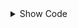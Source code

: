 <details>
<summary>Show Code</summary>


# **Soil Spectroscopy**

**Author:** Sadia Mitu       
**Email:** smitu2@huskers.unl.edu  
**Published:** October 16, 2025

---

## **1  Introduction**

This hands-on guide demonstrates how to preprocess, explore, and model Mid-Infrared (MIR) soil spectra using Python. Our goal is to predict three fundamental soil properties: pH, organic carbon (%), and clay (%) from MIR spectral data.

The workflow is built on a subset of the [USDA KSSL MIR Soil Spectral Library](https://ncsslabdatamart.sc.egov.usda.gov/), one of the world’s largest collections of high-quality soil spectra paired with laboratory analyses. Here, we use over 500 representative samples drawn from the KSSL archive to illustrate best practices in MIR spectral preprocessing, visualization, and predictive modeling.

The tutorial follows a structured, stepwise approach:

*   **Spectral preprocessing:** minimizing scattering and baseline effects using Standard Normal Variate (SNV) and Savitzky–Golay smoothing.

*   **Dimensionality reduction:** revealing spectral structure and identifying outliers through Principal Component Analysis (PCA).

*   **Chemometric modeling:** capturing linear spectral–property relationships with Partial Least Squares Regression (PLSR).

*   **Deep learning regression:** modeling nonlinear dependencies using a Multilayer Perceptron (MLP) network.

### **1.2 Importance of Data Quality and Preprocessing**

Soil spectra often include unwanted effects like scattering, baseline shifts, and instrument noise. Preprocessing helps remove these distortions, making the chemical absorption features clearer. Consistent, high-quality preprocessing is essential for building accurate and reliable soil models.

### **1.3 Principles of Robust Model Development**

Developing reliable soil spectral models requires a disciplined, transparent workflow. To ensure reproducibility and interpretability:

*   Always visualize raw spectra before transformation to detect irregularities.
*   Apply consistent preprocessing across all samples.
*   Use reproducible random splits for training and testing.
*   Report performance metrics: R², RMSE, and Bias for a comprehensive evaluation

---

## **2  Processing**

### **2.1 Tabular operation**
**Importing Data**

You can set an external folder as your working directory.
First, make sure both your notebook and the dataset file MIR_spectra.csv are saved in the same working directory (folder).
Then, run the following code to import and inspect the dataset. This code loads the MIR spectral dataset into a pandas DataFrame and displays the first few records to confirm that the data has been imported correctly.


```python
import pandas as pd

# Load dataset
df = pd.read_csv("MIR_spectra.csv")

# Display dataset structure
df.head()

```





  <div id="df-7d68b473-038a-4283-9169-3811e215e868" class="colab-df-container">
    <div>
<style scoped>
    .dataframe tbody tr th:only-of-type {
        vertical-align: middle;
    }

    .dataframe tbody tr th {
        vertical-align: top;
    }

    .dataframe thead th {
        text-align: right;
    }
</style>
<table border="1" class="dataframe">
  <thead>
    <tr style="text-align: right;">
      <th></th>
      <th>smp_id</th>
      <th>ph_h2o</th>
      <th>eoc_tot_c</th>
      <th>clay_tot_psa</th>
      <th>599.766</th>
      <th>601.695</th>
      <th>603.623</th>
      <th>605.552</th>
      <th>607.48</th>
      <th>609.409</th>
      <th>...</th>
      <th>3936.069</th>
      <th>3937.998</th>
      <th>3939.926</th>
      <th>3941.855</th>
      <th>3943.783</th>
      <th>3945.712</th>
      <th>3947.64</th>
      <th>3949.569</th>
      <th>3951.497</th>
      <th>3953.426</th>
    </tr>
  </thead>
  <tbody>
    <tr>
      <th>0</th>
      <td>124566</td>
      <td>5.90</td>
      <td>1.4</td>
      <td>34.1</td>
      <td>1.76600</td>
      <td>1.77350</td>
      <td>1.77950</td>
      <td>1.78525</td>
      <td>1.79150</td>
      <td>1.7985</td>
      <td>...</td>
      <td>0.418650</td>
      <td>0.418500</td>
      <td>0.416825</td>
      <td>0.414450</td>
      <td>0.413375</td>
      <td>0.413300</td>
      <td>0.412550</td>
      <td>0.412025</td>
      <td>0.412600</td>
      <td>0.413150</td>
    </tr>
    <tr>
      <th>1</th>
      <td>124573</td>
      <td>4.80</td>
      <td>2.0</td>
      <td>19.1</td>
      <td>1.62925</td>
      <td>1.63725</td>
      <td>1.64725</td>
      <td>1.65800</td>
      <td>1.67025</td>
      <td>1.6845</td>
      <td>...</td>
      <td>0.383575</td>
      <td>0.383775</td>
      <td>0.382475</td>
      <td>0.380525</td>
      <td>0.379825</td>
      <td>0.380025</td>
      <td>0.379425</td>
      <td>0.379100</td>
      <td>0.379800</td>
      <td>0.380550</td>
    </tr>
    <tr>
      <th>2</th>
      <td>124574</td>
      <td>4.94</td>
      <td>1.0</td>
      <td>34.9</td>
      <td>1.76025</td>
      <td>1.76925</td>
      <td>1.77700</td>
      <td>1.78550</td>
      <td>1.79575</td>
      <td>1.8080</td>
      <td>...</td>
      <td>0.411900</td>
      <td>0.411700</td>
      <td>0.410025</td>
      <td>0.407750</td>
      <td>0.406800</td>
      <td>0.406700</td>
      <td>0.405875</td>
      <td>0.405350</td>
      <td>0.405900</td>
      <td>0.406475</td>
    </tr>
    <tr>
      <th>3</th>
      <td>124584</td>
      <td>5.77</td>
      <td>3.4</td>
      <td>31.8</td>
      <td>1.75225</td>
      <td>1.75700</td>
      <td>1.76025</td>
      <td>1.76275</td>
      <td>1.76625</td>
      <td>1.7705</td>
      <td>...</td>
      <td>0.425150</td>
      <td>0.425350</td>
      <td>0.424050</td>
      <td>0.422150</td>
      <td>0.421475</td>
      <td>0.421650</td>
      <td>0.421050</td>
      <td>0.420625</td>
      <td>0.421325</td>
      <td>0.422025</td>
    </tr>
    <tr>
      <th>4</th>
      <td>124585</td>
      <td>5.65</td>
      <td>1.1</td>
      <td>44.4</td>
      <td>1.80775</td>
      <td>1.81500</td>
      <td>1.82275</td>
      <td>1.83150</td>
      <td>1.84050</td>
      <td>1.8495</td>
      <td>...</td>
      <td>0.454700</td>
      <td>0.454600</td>
      <td>0.453000</td>
      <td>0.450750</td>
      <td>0.449675</td>
      <td>0.449550</td>
      <td>0.448675</td>
      <td>0.448125</td>
      <td>0.448625</td>
      <td>0.449150</td>
    </tr>
  </tbody>
</table>
<p>5 rows × 1744 columns</p>
</div>
    <div class="colab-df-buttons">

  <div class="colab-df-container">
    <button class="colab-df-convert" onclick="convertToInteractive('df-7d68b473-038a-4283-9169-3811e215e868')"
            title="Convert this dataframe to an interactive table."
            style="display:none;">

  <svg xmlns="http://www.w3.org/2000/svg" height="24px" viewBox="0 -960 960 960">
    <path d="M120-120v-720h720v720H120Zm60-500h600v-160H180v160Zm220 220h160v-160H400v160Zm0 220h160v-160H400v160ZM180-400h160v-160H180v160Zm440 0h160v-160H620v160ZM180-180h160v-160H180v160Zm440 0h160v-160H620v160Z"/>
  </svg>
    </button>

  <style>
    .colab-df-container {
      display:flex;
      gap: 12px;
    }

    .colab-df-convert {
      background-color: #E8F0FE;
      border: none;
      border-radius: 50%;
      cursor: pointer;
      display: none;
      fill: #1967D2;
      height: 32px;
      padding: 0 0 0 0;
      width: 32px;
    }

    .colab-df-convert:hover {
      background-color: #E2EBFA;
      box-shadow: 0px 1px 2px rgba(60, 64, 67, 0.3), 0px 1px 3px 1px rgba(60, 64, 67, 0.15);
      fill: #174EA6;
    }

    .colab-df-buttons div {
      margin-bottom: 4px;
    }

    [theme=dark] .colab-df-convert {
      background-color: #3B4455;
      fill: #D2E3FC;
    }

    [theme=dark] .colab-df-convert:hover {
      background-color: #434B5C;
      box-shadow: 0px 1px 3px 1px rgba(0, 0, 0, 0.15);
      filter: drop-shadow(0px 1px 2px rgba(0, 0, 0, 0.3));
      fill: #FFFFFF;
    }
  </style>

    <script>
      const buttonEl =
        document.querySelector('#df-7d68b473-038a-4283-9169-3811e215e868 button.colab-df-convert');
      buttonEl.style.display =
        google.colab.kernel.accessAllowed ? 'block' : 'none';

      async function convertToInteractive(key) {
        const element = document.querySelector('#df-7d68b473-038a-4283-9169-3811e215e868');
        const dataTable =
          await google.colab.kernel.invokeFunction('convertToInteractive',
                                                    [key], {});
        if (!dataTable) return;

        const docLinkHtml = 'Like what you see? Visit the ' +
          '<a target="_blank" href=https://colab.research.google.com/notebooks/data_table.ipynb>data table notebook</a>'
          + ' to learn more about interactive tables.';
        element.innerHTML = '';
        dataTable['output_type'] = 'display_data';
        await google.colab.output.renderOutput(dataTable, element);
        const docLink = document.createElement('div');
        docLink.innerHTML = docLinkHtml;
        element.appendChild(docLink);
      }
    </script>
  </div>


    <div id="df-26f05ec2-bbb6-4e71-b53b-1b8475cc588d">
      <button class="colab-df-quickchart" onclick="quickchart('df-26f05ec2-bbb6-4e71-b53b-1b8475cc588d')"
                title="Suggest charts"
                style="display:none;">

<svg xmlns="http://www.w3.org/2000/svg" height="24px"viewBox="0 0 24 24"
     width="24px">
    <g>
        <path d="M19 3H5c-1.1 0-2 .9-2 2v14c0 1.1.9 2 2 2h14c1.1 0 2-.9 2-2V5c0-1.1-.9-2-2-2zM9 17H7v-7h2v7zm4 0h-2V7h2v10zm4 0h-2v-4h2v4z"/>
    </g>
</svg>
      </button>

<style>
  .colab-df-quickchart {
      --bg-color: #E8F0FE;
      --fill-color: #1967D2;
      --hover-bg-color: #E2EBFA;
      --hover-fill-color: #174EA6;
      --disabled-fill-color: #AAA;
      --disabled-bg-color: #DDD;
  }

  [theme=dark] .colab-df-quickchart {
      --bg-color: #3B4455;
      --fill-color: #D2E3FC;
      --hover-bg-color: #434B5C;
      --hover-fill-color: #FFFFFF;
      --disabled-bg-color: #3B4455;
      --disabled-fill-color: #666;
  }

  .colab-df-quickchart {
    background-color: var(--bg-color);
    border: none;
    border-radius: 50%;
    cursor: pointer;
    display: none;
    fill: var(--fill-color);
    height: 32px;
    padding: 0;
    width: 32px;
  }

  .colab-df-quickchart:hover {
    background-color: var(--hover-bg-color);
    box-shadow: 0 1px 2px rgba(60, 64, 67, 0.3), 0 1px 3px 1px rgba(60, 64, 67, 0.15);
    fill: var(--button-hover-fill-color);
  }

  .colab-df-quickchart-complete:disabled,
  .colab-df-quickchart-complete:disabled:hover {
    background-color: var(--disabled-bg-color);
    fill: var(--disabled-fill-color);
    box-shadow: none;
  }

  .colab-df-spinner {
    border: 2px solid var(--fill-color);
    border-color: transparent;
    border-bottom-color: var(--fill-color);
    animation:
      spin 1s steps(1) infinite;
  }

  @keyframes spin {
    0% {
      border-color: transparent;
      border-bottom-color: var(--fill-color);
      border-left-color: var(--fill-color);
    }
    20% {
      border-color: transparent;
      border-left-color: var(--fill-color);
      border-top-color: var(--fill-color);
    }
    30% {
      border-color: transparent;
      border-left-color: var(--fill-color);
      border-top-color: var(--fill-color);
      border-right-color: var(--fill-color);
    }
    40% {
      border-color: transparent;
      border-right-color: var(--fill-color);
      border-top-color: var(--fill-color);
    }
    60% {
      border-color: transparent;
      border-right-color: var(--fill-color);
    }
    80% {
      border-color: transparent;
      border-right-color: var(--fill-color);
      border-bottom-color: var(--fill-color);
    }
    90% {
      border-color: transparent;
      border-bottom-color: var(--fill-color);
    }
  }
</style>

      <script>
        async function quickchart(key) {
          const quickchartButtonEl =
            document.querySelector('#' + key + ' button');
          quickchartButtonEl.disabled = true;  // To prevent multiple clicks.
          quickchartButtonEl.classList.add('colab-df-spinner');
          try {
            const charts = await google.colab.kernel.invokeFunction(
                'suggestCharts', [key], {});
          } catch (error) {
            console.error('Error during call to suggestCharts:', error);
          }
          quickchartButtonEl.classList.remove('colab-df-spinner');
          quickchartButtonEl.classList.add('colab-df-quickchart-complete');
        }
        (() => {
          let quickchartButtonEl =
            document.querySelector('#df-26f05ec2-bbb6-4e71-b53b-1b8475cc588d button');
          quickchartButtonEl.style.display =
            google.colab.kernel.accessAllowed ? 'block' : 'none';
        })();
      </script>
    </div>

    </div>
  </div>




**Importing spectra**


```python
# Identify spectral columns (wavelengths)
def is_wl(c):
    try:
        float(c)
        return True
    except:
        return False

wave_cols = [c for c in df.columns if is_wl(c)]

# Identify metadata and target columns
meta_cols = [c for c in df.columns if c not in wave_cols]
print("Metadata/Property Columns:", meta_cols)
print("Spectral Columns:", len(wave_cols))


```

    Metadata/Property Columns: ['smp_id', 'ph_h2o', 'eoc_tot_c', 'clay_tot_psa']
    Spectral Columns: 1740


### **2.2 Summary Statistics of Soil Properties**
Before modeling, we inspect basic statistics for the target variables: pH, organic carbon (%), and clay (%) to understand their spread and central tendency.


```python
# Select main target properties
targets = ["ph_h2o", "eoc_tot_c", "clay_tot_psa"]

# Summary statistics
summary_stats = df[targets].describe().T
summary_stats

```





  <div id="df-72eef855-fe25-4b46-bde2-1d1ae236e500" class="colab-df-container">
    <div>
<style scoped>
    .dataframe tbody tr th:only-of-type {
        vertical-align: middle;
    }

    .dataframe tbody tr th {
        vertical-align: top;
    }

    .dataframe thead th {
        text-align: right;
    }
</style>
<table border="1" class="dataframe">
  <thead>
    <tr style="text-align: right;">
      <th></th>
      <th>count</th>
      <th>mean</th>
      <th>std</th>
      <th>min</th>
      <th>25%</th>
      <th>50%</th>
      <th>75%</th>
      <th>max</th>
    </tr>
  </thead>
  <tbody>
    <tr>
      <th>ph_h2o</th>
      <td>517.0</td>
      <td>6.211876</td>
      <td>1.249596</td>
      <td>4.0</td>
      <td>5.2</td>
      <td>6.1</td>
      <td>7.31</td>
      <td>8.95</td>
    </tr>
    <tr>
      <th>eoc_tot_c</th>
      <td>517.0</td>
      <td>2.198646</td>
      <td>1.849549</td>
      <td>0.1</td>
      <td>1.0</td>
      <td>1.6</td>
      <td>2.80</td>
      <td>9.90</td>
    </tr>
    <tr>
      <th>clay_tot_psa</th>
      <td>517.0</td>
      <td>19.928046</td>
      <td>12.595476</td>
      <td>0.0</td>
      <td>10.6</td>
      <td>17.9</td>
      <td>27.50</td>
      <td>66.70</td>
    </tr>
  </tbody>
</table>
</div>
    <div class="colab-df-buttons">

  <div class="colab-df-container">
    <button class="colab-df-convert" onclick="convertToInteractive('df-72eef855-fe25-4b46-bde2-1d1ae236e500')"
            title="Convert this dataframe to an interactive table."
            style="display:none;">

  <svg xmlns="http://www.w3.org/2000/svg" height="24px" viewBox="0 -960 960 960">
    <path d="M120-120v-720h720v720H120Zm60-500h600v-160H180v160Zm220 220h160v-160H400v160Zm0 220h160v-160H400v160ZM180-400h160v-160H180v160Zm440 0h160v-160H620v160ZM180-180h160v-160H180v160Zm440 0h160v-160H620v160Z"/>
  </svg>
    </button>

  <style>
    .colab-df-container {
      display:flex;
      gap: 12px;
    }

    .colab-df-convert {
      background-color: #E8F0FE;
      border: none;
      border-radius: 50%;
      cursor: pointer;
      display: none;
      fill: #1967D2;
      height: 32px;
      padding: 0 0 0 0;
      width: 32px;
    }

    .colab-df-convert:hover {
      background-color: #E2EBFA;
      box-shadow: 0px 1px 2px rgba(60, 64, 67, 0.3), 0px 1px 3px 1px rgba(60, 64, 67, 0.15);
      fill: #174EA6;
    }

    .colab-df-buttons div {
      margin-bottom: 4px;
    }

    [theme=dark] .colab-df-convert {
      background-color: #3B4455;
      fill: #D2E3FC;
    }

    [theme=dark] .colab-df-convert:hover {
      background-color: #434B5C;
      box-shadow: 0px 1px 3px 1px rgba(0, 0, 0, 0.15);
      filter: drop-shadow(0px 1px 2px rgba(0, 0, 0, 0.3));
      fill: #FFFFFF;
    }
  </style>

    <script>
      const buttonEl =
        document.querySelector('#df-72eef855-fe25-4b46-bde2-1d1ae236e500 button.colab-df-convert');
      buttonEl.style.display =
        google.colab.kernel.accessAllowed ? 'block' : 'none';

      async function convertToInteractive(key) {
        const element = document.querySelector('#df-72eef855-fe25-4b46-bde2-1d1ae236e500');
        const dataTable =
          await google.colab.kernel.invokeFunction('convertToInteractive',
                                                    [key], {});
        if (!dataTable) return;

        const docLinkHtml = 'Like what you see? Visit the ' +
          '<a target="_blank" href=https://colab.research.google.com/notebooks/data_table.ipynb>data table notebook</a>'
          + ' to learn more about interactive tables.';
        element.innerHTML = '';
        dataTable['output_type'] = 'display_data';
        await google.colab.output.renderOutput(dataTable, element);
        const docLink = document.createElement('div');
        docLink.innerHTML = docLinkHtml;
        element.appendChild(docLink);
      }
    </script>
  </div>


    <div id="df-6b82d16b-05e0-4b0a-b169-048f3e07328d">
      <button class="colab-df-quickchart" onclick="quickchart('df-6b82d16b-05e0-4b0a-b169-048f3e07328d')"
                title="Suggest charts"
                style="display:none;">

<svg xmlns="http://www.w3.org/2000/svg" height="24px"viewBox="0 0 24 24"
     width="24px">
    <g>
        <path d="M19 3H5c-1.1 0-2 .9-2 2v14c0 1.1.9 2 2 2h14c1.1 0 2-.9 2-2V5c0-1.1-.9-2-2-2zM9 17H7v-7h2v7zm4 0h-2V7h2v10zm4 0h-2v-4h2v4z"/>
    </g>
</svg>
      </button>

<style>
  .colab-df-quickchart {
      --bg-color: #E8F0FE;
      --fill-color: #1967D2;
      --hover-bg-color: #E2EBFA;
      --hover-fill-color: #174EA6;
      --disabled-fill-color: #AAA;
      --disabled-bg-color: #DDD;
  }

  [theme=dark] .colab-df-quickchart {
      --bg-color: #3B4455;
      --fill-color: #D2E3FC;
      --hover-bg-color: #434B5C;
      --hover-fill-color: #FFFFFF;
      --disabled-bg-color: #3B4455;
      --disabled-fill-color: #666;
  }

  .colab-df-quickchart {
    background-color: var(--bg-color);
    border: none;
    border-radius: 50%;
    cursor: pointer;
    display: none;
    fill: var(--fill-color);
    height: 32px;
    padding: 0;
    width: 32px;
  }

  .colab-df-quickchart:hover {
    background-color: var(--hover-bg-color);
    box-shadow: 0 1px 2px rgba(60, 64, 67, 0.3), 0 1px 3px 1px rgba(60, 64, 67, 0.15);
    fill: var(--button-hover-fill-color);
  }

  .colab-df-quickchart-complete:disabled,
  .colab-df-quickchart-complete:disabled:hover {
    background-color: var(--disabled-bg-color);
    fill: var(--disabled-fill-color);
    box-shadow: none;
  }

  .colab-df-spinner {
    border: 2px solid var(--fill-color);
    border-color: transparent;
    border-bottom-color: var(--fill-color);
    animation:
      spin 1s steps(1) infinite;
  }

  @keyframes spin {
    0% {
      border-color: transparent;
      border-bottom-color: var(--fill-color);
      border-left-color: var(--fill-color);
    }
    20% {
      border-color: transparent;
      border-left-color: var(--fill-color);
      border-top-color: var(--fill-color);
    }
    30% {
      border-color: transparent;
      border-left-color: var(--fill-color);
      border-top-color: var(--fill-color);
      border-right-color: var(--fill-color);
    }
    40% {
      border-color: transparent;
      border-right-color: var(--fill-color);
      border-top-color: var(--fill-color);
    }
    60% {
      border-color: transparent;
      border-right-color: var(--fill-color);
    }
    80% {
      border-color: transparent;
      border-right-color: var(--fill-color);
      border-bottom-color: var(--fill-color);
    }
    90% {
      border-color: transparent;
      border-bottom-color: var(--fill-color);
    }
  }
</style>

      <script>
        async function quickchart(key) {
          const quickchartButtonEl =
            document.querySelector('#' + key + ' button');
          quickchartButtonEl.disabled = true;  // To prevent multiple clicks.
          quickchartButtonEl.classList.add('colab-df-spinner');
          try {
            const charts = await google.colab.kernel.invokeFunction(
                'suggestCharts', [key], {});
          } catch (error) {
            console.error('Error during call to suggestCharts:', error);
          }
          quickchartButtonEl.classList.remove('colab-df-spinner');
          quickchartButtonEl.classList.add('colab-df-quickchart-complete');
        }
        (() => {
          let quickchartButtonEl =
            document.querySelector('#df-6b82d16b-05e0-4b0a-b169-048f3e07328d button');
          quickchartButtonEl.style.display =
            google.colab.kernel.accessAllowed ? 'block' : 'none';
        })();
      </script>
    </div>

  <div id="id_69ec16c1-a5ec-4f20-9e0e-5cee58f0ecaf">
    <style>
      .colab-df-generate {
        background-color: #E8F0FE;
        border: none;
        border-radius: 50%;
        cursor: pointer;
        display: none;
        fill: #1967D2;
        height: 32px;
        padding: 0 0 0 0;
        width: 32px;
      }

      .colab-df-generate:hover {
        background-color: #E2EBFA;
        box-shadow: 0px 1px 2px rgba(60, 64, 67, 0.3), 0px 1px 3px 1px rgba(60, 64, 67, 0.15);
        fill: #174EA6;
      }

      [theme=dark] .colab-df-generate {
        background-color: #3B4455;
        fill: #D2E3FC;
      }

      [theme=dark] .colab-df-generate:hover {
        background-color: #434B5C;
        box-shadow: 0px 1px 3px 1px rgba(0, 0, 0, 0.15);
        filter: drop-shadow(0px 1px 2px rgba(0, 0, 0, 0.3));
        fill: #FFFFFF;
      }
    </style>
    <button class="colab-df-generate" onclick="generateWithVariable('summary_stats')"
            title="Generate code using this dataframe."
            style="display:none;">

  <svg xmlns="http://www.w3.org/2000/svg" height="24px"viewBox="0 0 24 24"
       width="24px">
    <path d="M7,19H8.4L18.45,9,17,7.55,7,17.6ZM5,21V16.75L18.45,3.32a2,2,0,0,1,2.83,0l1.4,1.43a1.91,1.91,0,0,1,.58,1.4,1.91,1.91,0,0,1-.58,1.4L9.25,21ZM18.45,9,17,7.55Zm-12,3A5.31,5.31,0,0,0,4.9,8.1,5.31,5.31,0,0,0,1,6.5,5.31,5.31,0,0,0,4.9,4.9,5.31,5.31,0,0,0,6.5,1,5.31,5.31,0,0,0,8.1,4.9,5.31,5.31,0,0,0,12,6.5,5.46,5.46,0,0,0,6.5,12Z"/>
  </svg>
    </button>
    <script>
      (() => {
      const buttonEl =
        document.querySelector('#id_69ec16c1-a5ec-4f20-9e0e-5cee58f0ecaf button.colab-df-generate');
      buttonEl.style.display =
        google.colab.kernel.accessAllowed ? 'block' : 'none';

      buttonEl.onclick = () => {
        google.colab.notebook.generateWithVariable('summary_stats');
      }
      })();
    </script>
  </div>

    </div>
  </div>




**Property Distributions (Histograms)**

Visualizing property distributions helps detect skewness and outliers.


```python
import matplotlib.pyplot as plt
import seaborn as sns

sns.set_style("white")

name_map = {
    "ph_h2o": "pH",
    "eoc_tot_c": "Organic Carbon (%)",
    "clay_tot_psa": "Clay (%)"
}

targets = ["ph_h2o", "eoc_tot_c", "clay_tot_psa"]

fig, axs = plt.subplots(1, 3, figsize=(12, 4), sharey=False)

for i, col in enumerate(targets):
    sns.histplot(df[col].dropna(), bins=25, kde=True, ax=axs[i], color="grey")
    axs[i].set_xlabel(name_map[col])
    axs[i].set_ylabel("Frequency" if i == 0 else "")
    axs[i].grid(False)

sns.despine()
plt.suptitle("Distributions of Soil Properties", fontsize=14)
plt.tight_layout()
plt.show()

```


    
![png](hands_on_exercise_instructor_files/hands_on_exercise_instructor_8_0.png)
    


**pH:** Roughly bimodal, indicating both acidic and near-neutral soils.

**Organic Carbon (%):** Strongly right-skewed, as organic-rich soils are less common.

**Clay (%):** Moderately skewed, reflecting natural variability in texture classes.


###**2.3 Preprocessing**

Raw MIR spectra often exhibit baseline offsets and intensity differences caused by particle-size variation and light-scattering effects. These physical distortions can obscure true chemical information and lead to poor model performance. Preprocessing is therefore essential to isolate chemical signals from background noise and ensure that spectral variations reflect compositional differences rather than measurement artifacts.

In this workflow, we apply the following preprocessing techniques:

**Standard Normal Variate (SNV):** Corrects multiplicative scatter effects by centering and scaling each spectrum.

**Savitzky–Golay Derivative:** Removes baseline shifts and enhances spectral resolution by differentiating the signal.


####**2.3.1 Visualization of Raw Spectra** - examining unprocessed spectra before applying corrections which helps identify baseline drifts, outliers, and regions affected by scattering, guiding the choice of appropriate preprocessing methods.


```python
import matplotlib.pyplot as plt
import seaborn as sns
sns.set_style("white")

X_raw = df[wave_cols].copy()
wavelengths = pd.to_numeric(X_raw.columns)

plt.figure(figsize=(8,5))
for i in range(10):
    plt.plot(wavelengths, X_raw.iloc[i,:], color='gray', alpha=0.6)
plt.gca().invert_xaxis()
plt.title("Raw MIR Spectra (Reflectance)")
plt.xlabel("Wavenumber (cm⁻¹)")
plt.ylabel("Absorbance")
plt.tight_layout()
plt.show()

```


    
![png](hands_on_exercise_instructor_files/hands_on_exercise_instructor_11_0.png)
    



```python
from scipy.signal import savgol_filter
import numpy as np

def snv_df(Xdf):
    mu = Xdf.mean(axis=1)
    sd = Xdf.std(axis=1).replace(0, np.finfo(float).eps)
    return Xdf.sub(mu, axis=0).div(sd, axis=0)

def sg_derivative(X, window=11, poly=2, deriv=1):
    return np.apply_along_axis(lambda r: savgol_filter(r, window, poly, deriv), 1, X)

X_snv = snv_df(X_raw)
X_sg = sg_derivative(X_snv.values, window=11, poly=2, deriv=1)
X_pre = pd.DataFrame(X_sg, columns=wavelengths)

```

####**2.3.2 Visualization — After Preprocessing**


```python
plt.figure(figsize=(8,5))
for i in range(10):
    plt.plot(wavelengths, X_pre.iloc[i,:], color='grey', alpha=0.7)
plt.gca().invert_xaxis()
plt.title("Preprocessed Spectra (SNV + Savitzky–Golay 1st Derivative)")
plt.xlabel("Wavenumber (cm⁻¹)")
plt.ylabel("Absorbance")
plt.tight_layout()
plt.show()

```


    
![png](hands_on_exercise_instructor_files/hands_on_exercise_instructor_14_0.png)
    


###**2.4 PCA Before and After Outlier Removal**

Principal Component Analysis (PCA) reduces high-dimensional spectral data into a smaller set of uncorrelated components (principal components). Each component captures a portion of the variance in the dataset. PCA is valuable for visualizing spectral structure and detecting potential outliers.

**Why Remove Outliers?**

Outliers may arise from measurement errors, mislabeling, or extreme soil compositions. Removing them improves model stability and ensures the predictive models learn from representative patterns.


```python
import numpy as np
import pandas as pd
import matplotlib.pyplot as plt
from matplotlib.patches import Ellipse
from sklearn.decomposition import PCA
from sklearn.preprocessing import StandardScaler
from scipy.stats import chi2

# -----------------------
# CONFIG
# -----------------------
ALPHA = 0.95        # 0.90 or 0.95
N_PCS = 3           # dimensions used for MD outlier detection
DOT_INLIER = dict(color='gray', alpha=0.7, s=20)
DOT_OUTLIER = dict(color='red',  alpha=0.8, s=25)
LINE_ELL = dict(edgecolor='black', linestyle='--', facecolor='none', lw=1.2)

# -----------------------
# Standardize and PCA
# -----------------------
X_scaled = StandardScaler().fit_transform(X_pre)   # X_pre = SNV + SG preprocessed spectra (n x p)
pca = PCA(n_components=N_PCS)
Z = pca.fit_transform(X_scaled)                    # PCA scores (n x N_PCS)
expl_var = pca.explained_variance_ratio_ * 100     # % explained per PC

# -----------------------
# 3D Mahalanobis for outliers (df = N_PCS)
# -----------------------
mu = Z.mean(axis=0)
S  = np.cov(Z.T)
Sinv = np.linalg.inv(S)
# squared MD
d2_3d = np.einsum('ij,jk,ik->i', Z - mu, Sinv, Z - mu)
thr_3d = chi2.ppf(ALPHA, df=N_PCS)                 # threshold in squared distance
outliers = d2_3d > thr_3d

n = len(Z)
n_out = int(outliers.sum())
pct_out = 100.0 * n_out / n
print(f"Total samples: {n}")
print(f"Outliers detected (ALPHA={ALPHA:.2f}, {N_PCS}D): {n_out} ({pct_out:.2f}%)")
print(f"Samples remaining after removal: {n - n_out}")

# -----------------------
# Helpers for 2D ellipse/coverage
# -----------------------
def plot_confidence_ellipse(ax, x, y, alpha=0.90, **kwargs):
    """
    Draws the alpha-level confidence ellipse in 2D assuming Gaussian scores.
    Uses chi-square(df=2) -> converts to n_std for ellipse axes.
    """
    XY = np.column_stack([x, y])
    C = np.cov(XY, rowvar=False)
    vals, vecs = np.linalg.eigh(C)
    order = vals.argsort()[::-1]
    vals, vecs = vals[order], vecs[:, order]
    theta = np.degrees(np.arctan2(*vecs[:, 0][::-1]))
    # convert alpha to 'std' scale for the ellipse axes
    n_std = np.sqrt(chi2.ppf(alpha, df=2))
    width, height = 2 * n_std * np.sqrt(vals)
    ell = Ellipse(xy=XY.mean(axis=0), width=width, height=height, angle=theta, **kwargs)
    ax.add_patch(ell)

def coverage_2d(x, y, alpha=0.90):
    """
    Returns boolean mask of points inside the 2D alpha-ellipse and coverage %
    """
    XY = np.column_stack([x, y])
    mu = XY.mean(axis=0)
    S  = np.cov(XY, rowvar=False)
    Sinv = np.linalg.inv(S)
    d2 = np.einsum('ij,jk,ik->i', XY - mu, Sinv, XY - mu)
    thr = chi2.ppf(alpha, df=2)
    inside = d2 <= thr
    return inside, inside.mean()*100.0

pairs = [(0, 1), (1, 2), (0, 2)]
alpha_lbl = f"{int(ALPHA*100)}%"

# -----------------------
# BEFORE (with outliers highlighted)
# -----------------------
fig, axs = plt.subplots(1, 3, figsize=(12, 4))
handles_for_legend = None

for i, (a, b) in enumerate(pairs):
    x, y = Z[:, a], Z[:, b]
    m1 = axs[i].scatter(x[~outliers], y[~outliers], label='Inliers', **DOT_INLIER)
    m2 = axs[i].scatter(x[outliers],  y[outliers],  label='Outliers', **DOT_OUTLIER)
    plot_confidence_ellipse(axs[i], x, y, alpha=ALPHA, **LINE_ELL)
    inside_mask, covg = coverage_2d(x, y, alpha=ALPHA)
    axs[i].text(0.02, 0.98, f"2D coverage ≈ {covg:.1f}%", transform=axs[i].transAxes,
                ha='left', va='top', fontsize=9, bbox=dict(facecolor='white', alpha=0.7, edgecolor='none'))
    axs[i].set_xlabel(f"PC{a+1} ({expl_var[a]:.1f}%)")
    axs[i].set_ylabel(f"PC{b+1} ({expl_var[b]:.1f}%)")
    # capture handles once (from first axis) for a shared legend
    if handles_for_legend is None:
        handles_for_legend = [m1, m2]

# remove per-axis legends and add one global legend
for ax in axs:
    ax.legend_.remove() if ax.legend_ is not None else None

# leave space on the right and place legend there
plt.subplots_adjust(right=0.84)
fig.legend(handles=handles_for_legend, labels=['Inliers', 'Outliers'],
           loc='center left', bbox_to_anchor=(0.86, 0.5), frameon=False)

fig.suptitle(f"Figure A: PCA with {int(ALPHA*100)}% Confidence Ellipse",
             fontsize=13)
plt.tight_layout(rect=[0, 0, 0.84, 1])  # keep space for the legend
plt.show()

# -----------------------
# 4) compute 2D ellipse & show coverage
# -----------------------
Z_clean = Z[~outliers]
fig, axs = plt.subplots(1, 3, figsize=(12, 4))
for i, (a, b) in enumerate(pairs):
    x, y = Z_clean[:, a], Z_clean[:, b]
    axs[i].scatter(x, y, **DOT_INLIER)
    plot_confidence_ellipse(axs[i], x, y, alpha=ALPHA, **LINE_ELL)
    inside_mask, covg = coverage_2d(x, y, alpha=ALPHA)
    axs[i].text(0.02, 0.98, f"2D coverage ≈ {covg:.1f}%", transform=axs[i].transAxes,
                ha='left', va='top', fontsize=9, bbox=dict(facecolor='white', alpha=0.7, edgecolor='none'))
    axs[i].set_xlabel(f"PC{a+1} ({expl_var[a]:.1f}%)")
    axs[i].set_ylabel(f"PC{b+1} ({expl_var[b]:.1f}%)")

plt.suptitle(f"Figure B: PCA After Outlier Removal ({alpha_lbl} Confidence Ellipse)", fontsize=13)
plt.tight_layout()
plt.show()

# -----------------------
# Clean dataset for modeling
# -----------------------
if hasattr(X_pre, "loc"):
    X_clean = X_pre.loc[~outliers]
else:
    X_clean = X_pre[~outliers]

df_clean = df.loc[~outliers].reset_index(drop=True)

```

    Total samples: 517
    Outliers detected (ALPHA=0.95, 3D): 38 (7.35%)
    Samples remaining after removal: 479



    
![png](hands_on_exercise_instructor_files/hands_on_exercise_instructor_16_1.png)
    



    
![png](hands_on_exercise_instructor_files/hands_on_exercise_instructor_16_2.png)
    


**Figure A — “PCA with 90% Confidence Ellipse — Outlier Detection”**

*   Each dot = one soil sample summarized by PCA (PC1 vs PC2, PC2 vs PC3, PC1 vs PC3).
*   Grey points = samples that look typical relative to the rest.
*   Red points = samples flagged as outliers.
*   The dashed ellipse encloses about 90% of the most typical samples (the main “cloud”).

If a point lies inside the ellipse → its PCA scores are consistent with the group.

If a point lies outside → it’s unusually far from the cluster after preprocessing, often due to measurement issues (spikes, poor contact, mislabel, abnormal baseline) rather than true soil chemistry.

Patterns across the three panels tell you whether the unusualness is along PC1, PC2, or PC3. Outliers can destabilize models (PLSR/MLP), inflate error, and distort interpretations. We remove a small number of clear outliers to keep the calibration set clean and reliable.

**Figure B — “PCA After Outlier Removal (90% Confidence Ellipse)”**

Only cleaned samples remain (grey). The ellipse still marks the 95% region, but now the cloud is tighter and more elliptical—exactly what we want. The data now show a coherent structure with fewer extreme points. This typically leads to more stable model fitting and better generalization on test data.

**Why do some points remain outside the ellipse?**

The dashed ellipse shows the 90% confidence region of the PCA scores after cleaning. By definition, ~10% of typical samples can fall outside. Also, outliers were detected in 3D PC space, while the plots are 2D projections; a point can be inside the 3D boundary but outside a 2D ellipse. This is normal. We only remove samples that look like measurement artefacts on their spectra; the rest are valid and help the model learn real soil variability.

---
##**3 Modeling and Evaluation**

Two regression approaches are compared: PLSR and MLP

###**3.1 PLSR (Partial Least Squares Regression)**

PLSR projects both predictors and responses to a shared latent space, ideal for multicollinear spectral data.




```python
import numpy as np
import pandas as pd
from sklearn.cross_decomposition import PLSRegression
from sklearn.model_selection import train_test_split, KFold
from sklearn.preprocessing import StandardScaler
from sklearn.metrics import r2_score, mean_squared_error
import tensorflow as tf
from tensorflow.keras import layers, models, callbacks, regularizers

# ----------------------------------------------------
# Helper functions
# ----------------------------------------------------
def rmse(y, yhat):
    """Root Mean Square Error"""
    return float(np.sqrt(mean_squared_error(y, yhat)))

def bias(y, yhat):
    """Average bias"""
    return float(np.mean(yhat - y))

# ----------------------------------------------------
# Data setup (X_pre or X_clean already in memory)
# ----------------------------------------------------
target_col = "eoc_tot_c"
nice_name  = "Organic Carbon (%)"

# Ensure X and y are aligned (handle NaN safely)
y = df[target_col]
valid_rows = ~y.isna()   # Boolean mask of rows where target exists
X_sel = X_pre.loc[valid_rows].copy() if hasattr(X_pre, "loc") else X_pre[valid_rows.values]
y_sel = y[valid_rows].values

# Split into training and testing sets (70/30)
X_train, X_test, y_train, y_test = train_test_split(
    X_sel.values, y_sel, test_size=0.3, random_state=42
)

print(f"Training samples: {len(X_train)}, Testing samples: {len(X_test)}")
```

    Training samples: 361, Testing samples: 156



```python
# ----------------------------------------------------
# PLSR model with component tuning
# ----------------------------------------------------

max_k = min(25, X_train.shape[1])
cv_r2_scores = []

for k in range(2, max_k + 1):
    pls = PLSRegression(n_components=k)
    kf = KFold(n_splits=5, shuffle=True, random_state=42)
    fold_r2 = []
    for tr, va in kf.split(X_train):
        pls.fit(X_train[tr], y_train[tr])
        yv = pls.predict(X_train[va]).ravel()
        fold_r2.append(r2_score(y_train[va], yv))
    cv_r2_scores.append(np.mean(fold_r2))

best_k = np.argmax(cv_r2_scores) + 2  # offset because range starts at 2

plt.figure(figsize=(6,4))
plt.plot(range(2, max_k+1), cv_r2_scores, 'o-', lw=2, color='gray')
plt.axvline(best_k, color='red', linestyle='--', label=f'Best k={best_k}')
plt.xlabel("Number of PLS Components")
plt.ylabel("Mean CV R²")
plt.title("Component Tuning — Organic Carbon (%)")
plt.legend(frameon=False)
plt.grid(alpha=0.3)
plt.tight_layout()
plt.show()

# ------------------------------------------------------------------
# Fit final model
# ------------------------------------------------------------------
pls = PLSRegression(n_components=best_k)
pls.fit(X_train, y_train)
y_pred_plsr = pls.predict(X_test).ravel()

R2_plsr = r2_score(y_test, y_pred_plsr)
RMSE_plsr = rmse(y_test, y_pred_plsr)
Bias_plsr = bias(y_test, y_pred_plsr)

print(f"✅ PLSR Best k={best_k}, R²={R2_plsr:.3f}, RMSE={RMSE_plsr:.3f}, Bias={Bias_plsr:.3f}")

# ------------------------------------------------------------------
# Regression Coefficients vs Wavelength
# ------------------------------------------------------------------
wavelengths = np.array(X_pre.columns, dtype=float) if hasattr(X_pre, "columns") else np.arange(X_train.shape[1])
coefs = pls.coef_.ravel()

plt.figure(figsize=(8,4))
plt.plot(wavelengths, coefs, color='gray', lw=1.5)
plt.title(f"PLSR Coefficients — {best_k} Components")
plt.xlabel("Wavenumber (cm⁻¹)")
plt.ylabel("Regression Coefficient")
plt.gca().invert_xaxis()  # MIR convention: high → low wavenumber
plt.grid(alpha=0.3)
plt.tight_layout()
plt.show()

print(f"✅ PLSR Best components = {best_k}, R²={R2_plsr:.3f}, RMSE={RMSE_plsr:.3f}, Bias={Bias_plsr:.3f}")



```


    
![png](hands_on_exercise_instructor_files/hands_on_exercise_instructor_20_0.png)
    


    ✅ PLSR Best k=19, R²=0.939, RMSE=0.465, Bias=-0.026



    
![png](hands_on_exercise_instructor_files/hands_on_exercise_instructor_20_2.png)
    


    ✅ PLSR Best components = 19, R²=0.939, RMSE=0.465, Bias=-0.026


The first plot shows how the performance of the PLSR model changes as we increase the number of components. Each point represents the mean cross-validated R² for a given number of components. At first, R² rises quickly as the model captures more useful information from the spectra. After around 19 components, the improvement levels off, indicating that adding more components no longer helps and may start fitting noise. Therefore, 19 components provide the best balance between accuracy and simplicity for predicting organic carbon.

The second plot displays the PLSR regression coefficients for these 19 components across the MIR wavenumber range. The peaks and dips show which spectral regions contribute most strongly to the prediction of organic carbon. Positive peaks indicate wavelengths that increase predicted values, while negative ones decrease them. These active regions often correspond to molecular vibrations of carbon-containing functional groups, revealing the spectral features most related to organic matter in the soil. The taller the peak or dip (in absolute value), the more influential that wavelength is in the model.

###**3.2 MLP (Multilayer Perceptron):**

A feed-forward neural network that can learn nonlinear relationships.


```python
# ----------------------------------------------------
# MLP Neural Network
# ----------------------------------------------------

from tensorflow import keras
from tensorflow.keras import layers
from sklearn.metrics import r2_score, mean_squared_error
import matplotlib.pyplot as plt

# Build a compact, robust MLP
inputs = keras.Input(shape=(X_train.shape[1],))
x = layers.Dense(128, activation="relu")(inputs)
x = layers.Dropout(0.3)(x)
x = layers.Dense(64, activation="relu")(x)
x = layers.Dropout(0.2)(x)
outputs = layers.Dense(1)(x)

model = keras.Model(inputs, outputs)
model.compile(optimizer="adam", loss="mse", metrics=["mae"])
model.summary()

# Train
es = keras.callbacks.EarlyStopping(patience=20, restore_best_weights=True, monitor="val_loss")
history = model.fit(
    X_train, y_train,
    validation_split=0.2,
    epochs=300,
    batch_size=8,
    callbacks=[es],
    verbose=0
)


```


<pre style="white-space:pre;overflow-x:auto;line-height:normal;font-family:Menlo,'DejaVu Sans Mono',consolas,'Courier New',monospace"><span style="font-weight: bold">Model: "functional"</span>
</pre>




<pre style="white-space:pre;overflow-x:auto;line-height:normal;font-family:Menlo,'DejaVu Sans Mono',consolas,'Courier New',monospace">┏━━━━━━━━━━━━━━━━━━━━━━━━━━━━━━━━━┳━━━━━━━━━━━━━━━━━━━━━━━━┳━━━━━━━━━━━━━━━┓
┃<span style="font-weight: bold"> Layer (type)                    </span>┃<span style="font-weight: bold"> Output Shape           </span>┃<span style="font-weight: bold">       Param # </span>┃
┡━━━━━━━━━━━━━━━━━━━━━━━━━━━━━━━━━╇━━━━━━━━━━━━━━━━━━━━━━━━╇━━━━━━━━━━━━━━━┩
│ input_layer (<span style="color: #0087ff; text-decoration-color: #0087ff">InputLayer</span>)        │ (<span style="color: #00d7ff; text-decoration-color: #00d7ff">None</span>, <span style="color: #00af00; text-decoration-color: #00af00">1740</span>)           │             <span style="color: #00af00; text-decoration-color: #00af00">0</span> │
├─────────────────────────────────┼────────────────────────┼───────────────┤
│ dense (<span style="color: #0087ff; text-decoration-color: #0087ff">Dense</span>)                   │ (<span style="color: #00d7ff; text-decoration-color: #00d7ff">None</span>, <span style="color: #00af00; text-decoration-color: #00af00">128</span>)            │       <span style="color: #00af00; text-decoration-color: #00af00">222,848</span> │
├─────────────────────────────────┼────────────────────────┼───────────────┤
│ dropout (<span style="color: #0087ff; text-decoration-color: #0087ff">Dropout</span>)               │ (<span style="color: #00d7ff; text-decoration-color: #00d7ff">None</span>, <span style="color: #00af00; text-decoration-color: #00af00">128</span>)            │             <span style="color: #00af00; text-decoration-color: #00af00">0</span> │
├─────────────────────────────────┼────────────────────────┼───────────────┤
│ dense_1 (<span style="color: #0087ff; text-decoration-color: #0087ff">Dense</span>)                 │ (<span style="color: #00d7ff; text-decoration-color: #00d7ff">None</span>, <span style="color: #00af00; text-decoration-color: #00af00">64</span>)             │         <span style="color: #00af00; text-decoration-color: #00af00">8,256</span> │
├─────────────────────────────────┼────────────────────────┼───────────────┤
│ dropout_1 (<span style="color: #0087ff; text-decoration-color: #0087ff">Dropout</span>)             │ (<span style="color: #00d7ff; text-decoration-color: #00d7ff">None</span>, <span style="color: #00af00; text-decoration-color: #00af00">64</span>)             │             <span style="color: #00af00; text-decoration-color: #00af00">0</span> │
├─────────────────────────────────┼────────────────────────┼───────────────┤
│ dense_2 (<span style="color: #0087ff; text-decoration-color: #0087ff">Dense</span>)                 │ (<span style="color: #00d7ff; text-decoration-color: #00d7ff">None</span>, <span style="color: #00af00; text-decoration-color: #00af00">1</span>)              │            <span style="color: #00af00; text-decoration-color: #00af00">65</span> │
└─────────────────────────────────┴────────────────────────┴───────────────┘
</pre>




<pre style="white-space:pre;overflow-x:auto;line-height:normal;font-family:Menlo,'DejaVu Sans Mono',consolas,'Courier New',monospace"><span style="font-weight: bold"> Total params: </span><span style="color: #00af00; text-decoration-color: #00af00">231,169</span> (903.00 KB)
</pre>




<pre style="white-space:pre;overflow-x:auto;line-height:normal;font-family:Menlo,'DejaVu Sans Mono',consolas,'Courier New',monospace"><span style="font-weight: bold"> Trainable params: </span><span style="color: #00af00; text-decoration-color: #00af00">231,169</span> (903.00 KB)
</pre>




<pre style="white-space:pre;overflow-x:auto;line-height:normal;font-family:Menlo,'DejaVu Sans Mono',consolas,'Courier New',monospace"><span style="font-weight: bold"> Non-trainable params: </span><span style="color: #00af00; text-decoration-color: #00af00">0</span> (0.00 B)
</pre>




```python
y_pred_mlp = model.predict(X_test).ravel()
R2_mlp = r2_score(y_test, y_pred_mlp)
RMSE_mlp = rmse(y_test, y_pred_mlp)
Bias_mlp = bias(y_test, y_pred_mlp)

print(f"✅ MLP R²={R2_mlp:.3f}, RMSE={RMSE_mlp:.3f}, Bias={Bias_mlp:.3f}")

```

    [1m5/5[0m [32m━━━━━━━━━━━━━━━━━━━━[0m[37m[0m [1m0s[0m 21ms/step 
    ✅ MLP R²=0.955, RMSE=0.398, Bias=0.037



```python
import matplotlib.pyplot as plt
import numpy as np

# Extract losses
train_loss = history.history["loss"]
val_loss = history.history["val_loss"]

# Identify best epoch (lowest validation loss)
best_epoch = np.argmin(val_loss)
best_val = val_loss[best_epoch]
best_train = train_loss[best_epoch]

# Plot
plt.figure(figsize=(6,4))
plt.plot(train_loss, label="Train Loss")
plt.plot(val_loss, label="Val Loss")
plt.axvline(best_epoch, color='red', linestyle='--', label=f"Best Epoch = {best_epoch+1}")
plt.scatter(best_epoch, best_val, color='red', alpha = 0.7, s=50, zorder=5)

plt.title("MLP Training Curve")
plt.xlabel("Epoch")
plt.ylabel("MSE")
plt.legend(frameon=False)
plt.grid(alpha=0.3)
plt.tight_layout()
plt.show()

print(f"Best epoch: {best_epoch+1}")
print(f"Train Loss = {best_train:.4f}")
print(f"Val Loss   = {best_val:.4f}")

```


    
![png](hands_on_exercise_instructor_files/hands_on_exercise_instructor_25_0.png)
    


    Best epoch: 80
    Train Loss = 0.1671
    Val Loss   = 0.2569


The model learned steadily over time, reached its best validation accuracy around epoch 80, and stopped before it began overfitting

###**3.3 Scatterplots**


```python
import matplotlib.pyplot as plt
import seaborn as sns
import pandas as pd
import numpy as np
from sklearn.metrics import r2_score

# ---------------------------------------------------------------------
# Compute metrics for both models
# ---------------------------------------------------------------------
metrics = {
    "Model": ["PLSR", "MLP"],
    "R²": [
        r2_score(y_test, y_pred_plsr),
        r2_score(y_test, y_pred_mlp)
    ],
    "RMSE": [
        rmse(y_test, y_pred_plsr),
        rmse(y_test, y_pred_mlp)
    ],
    "Bias": [
        bias(y_test, y_pred_plsr),
        bias(y_test, y_pred_mlp)
    ]
}

results_df = pd.DataFrame(metrics)
print("✅ Performance Summary:")
display(results_df.round(3))

# ---------------------------------------------------------------------
# Scatterplots
# ---------------------------------------------------------------------
plt.figure(figsize=(10,4))

# Scatter for PLSR
plt.subplot(1,2,1)
sns.scatterplot(x=y_test, y=y_pred_plsr, s=25, color='gray', edgecolor='k', alpha=0.7)
plt.plot([y_test.min(), y_test.max()], [y_test.min(), y_test.max()], 'r--', lw=1)
plt.title(f"PLSR \nR²={results_df.loc[0,'R²']:.2f}, RMSE={results_df.loc[0,'RMSE']:.2f}, Bias={results_df.loc[0,'Bias']:.2f}")
plt.xlabel("Observed OC (%)")
plt.ylabel("Predicted OC (%)")
plt.grid(alpha=0.3)

# Scatter for MLP
plt.subplot(1,2,2)
sns.scatterplot(x=y_test, y=y_pred_mlp, s=25, color='steelblue', edgecolor='k', alpha=0.7)
plt.plot([y_test.min(), y_test.max()], [y_test.min(), y_test.max()], 'r--', lw=1)
plt.title(f"MLP \nR²={results_df.loc[1,'R²']:.2f}, RMSE={results_df.loc[1,'RMSE']:.2f}, Bias={results_df.loc[1,'Bias']:.2f}")
plt.xlabel("Observed OC (%)")
plt.ylabel("Predicted OC (%)")
plt.grid(alpha=0.3)

plt.tight_layout()
plt.show()

```

    ✅ Performance Summary:




  <div id="df-bb283efb-a1a3-486c-a68f-7561f96291e9" class="colab-df-container">
    <div>
<style scoped>
    .dataframe tbody tr th:only-of-type {
        vertical-align: middle;
    }

    .dataframe tbody tr th {
        vertical-align: top;
    }

    .dataframe thead th {
        text-align: right;
    }
</style>
<table border="1" class="dataframe">
  <thead>
    <tr style="text-align: right;">
      <th></th>
      <th>Model</th>
      <th>R²</th>
      <th>RMSE</th>
      <th>Bias</th>
    </tr>
  </thead>
  <tbody>
    <tr>
      <th>0</th>
      <td>PLSR</td>
      <td>0.939</td>
      <td>0.465</td>
      <td>-0.026</td>
    </tr>
    <tr>
      <th>1</th>
      <td>MLP</td>
      <td>0.955</td>
      <td>0.398</td>
      <td>0.037</td>
    </tr>
  </tbody>
</table>
</div>
    <div class="colab-df-buttons">

  <div class="colab-df-container">
    <button class="colab-df-convert" onclick="convertToInteractive('df-bb283efb-a1a3-486c-a68f-7561f96291e9')"
            title="Convert this dataframe to an interactive table."
            style="display:none;">

  <svg xmlns="http://www.w3.org/2000/svg" height="24px" viewBox="0 -960 960 960">
    <path d="M120-120v-720h720v720H120Zm60-500h600v-160H180v160Zm220 220h160v-160H400v160Zm0 220h160v-160H400v160ZM180-400h160v-160H180v160Zm440 0h160v-160H620v160ZM180-180h160v-160H180v160Zm440 0h160v-160H620v160Z"/>
  </svg>
    </button>

  <style>
    .colab-df-container {
      display:flex;
      gap: 12px;
    }

    .colab-df-convert {
      background-color: #E8F0FE;
      border: none;
      border-radius: 50%;
      cursor: pointer;
      display: none;
      fill: #1967D2;
      height: 32px;
      padding: 0 0 0 0;
      width: 32px;
    }

    .colab-df-convert:hover {
      background-color: #E2EBFA;
      box-shadow: 0px 1px 2px rgba(60, 64, 67, 0.3), 0px 1px 3px 1px rgba(60, 64, 67, 0.15);
      fill: #174EA6;
    }

    .colab-df-buttons div {
      margin-bottom: 4px;
    }

    [theme=dark] .colab-df-convert {
      background-color: #3B4455;
      fill: #D2E3FC;
    }

    [theme=dark] .colab-df-convert:hover {
      background-color: #434B5C;
      box-shadow: 0px 1px 3px 1px rgba(0, 0, 0, 0.15);
      filter: drop-shadow(0px 1px 2px rgba(0, 0, 0, 0.3));
      fill: #FFFFFF;
    }
  </style>

    <script>
      const buttonEl =
        document.querySelector('#df-bb283efb-a1a3-486c-a68f-7561f96291e9 button.colab-df-convert');
      buttonEl.style.display =
        google.colab.kernel.accessAllowed ? 'block' : 'none';

      async function convertToInteractive(key) {
        const element = document.querySelector('#df-bb283efb-a1a3-486c-a68f-7561f96291e9');
        const dataTable =
          await google.colab.kernel.invokeFunction('convertToInteractive',
                                                    [key], {});
        if (!dataTable) return;

        const docLinkHtml = 'Like what you see? Visit the ' +
          '<a target="_blank" href=https://colab.research.google.com/notebooks/data_table.ipynb>data table notebook</a>'
          + ' to learn more about interactive tables.';
        element.innerHTML = '';
        dataTable['output_type'] = 'display_data';
        await google.colab.output.renderOutput(dataTable, element);
        const docLink = document.createElement('div');
        docLink.innerHTML = docLinkHtml;
        element.appendChild(docLink);
      }
    </script>
  </div>


    <div id="df-64d05347-53ed-4a1b-935f-1c82fad49397">
      <button class="colab-df-quickchart" onclick="quickchart('df-64d05347-53ed-4a1b-935f-1c82fad49397')"
                title="Suggest charts"
                style="display:none;">

<svg xmlns="http://www.w3.org/2000/svg" height="24px"viewBox="0 0 24 24"
     width="24px">
    <g>
        <path d="M19 3H5c-1.1 0-2 .9-2 2v14c0 1.1.9 2 2 2h14c1.1 0 2-.9 2-2V5c0-1.1-.9-2-2-2zM9 17H7v-7h2v7zm4 0h-2V7h2v10zm4 0h-2v-4h2v4z"/>
    </g>
</svg>
      </button>

<style>
  .colab-df-quickchart {
      --bg-color: #E8F0FE;
      --fill-color: #1967D2;
      --hover-bg-color: #E2EBFA;
      --hover-fill-color: #174EA6;
      --disabled-fill-color: #AAA;
      --disabled-bg-color: #DDD;
  }

  [theme=dark] .colab-df-quickchart {
      --bg-color: #3B4455;
      --fill-color: #D2E3FC;
      --hover-bg-color: #434B5C;
      --hover-fill-color: #FFFFFF;
      --disabled-bg-color: #3B4455;
      --disabled-fill-color: #666;
  }

  .colab-df-quickchart {
    background-color: var(--bg-color);
    border: none;
    border-radius: 50%;
    cursor: pointer;
    display: none;
    fill: var(--fill-color);
    height: 32px;
    padding: 0;
    width: 32px;
  }

  .colab-df-quickchart:hover {
    background-color: var(--hover-bg-color);
    box-shadow: 0 1px 2px rgba(60, 64, 67, 0.3), 0 1px 3px 1px rgba(60, 64, 67, 0.15);
    fill: var(--button-hover-fill-color);
  }

  .colab-df-quickchart-complete:disabled,
  .colab-df-quickchart-complete:disabled:hover {
    background-color: var(--disabled-bg-color);
    fill: var(--disabled-fill-color);
    box-shadow: none;
  }

  .colab-df-spinner {
    border: 2px solid var(--fill-color);
    border-color: transparent;
    border-bottom-color: var(--fill-color);
    animation:
      spin 1s steps(1) infinite;
  }

  @keyframes spin {
    0% {
      border-color: transparent;
      border-bottom-color: var(--fill-color);
      border-left-color: var(--fill-color);
    }
    20% {
      border-color: transparent;
      border-left-color: var(--fill-color);
      border-top-color: var(--fill-color);
    }
    30% {
      border-color: transparent;
      border-left-color: var(--fill-color);
      border-top-color: var(--fill-color);
      border-right-color: var(--fill-color);
    }
    40% {
      border-color: transparent;
      border-right-color: var(--fill-color);
      border-top-color: var(--fill-color);
    }
    60% {
      border-color: transparent;
      border-right-color: var(--fill-color);
    }
    80% {
      border-color: transparent;
      border-right-color: var(--fill-color);
      border-bottom-color: var(--fill-color);
    }
    90% {
      border-color: transparent;
      border-bottom-color: var(--fill-color);
    }
  }
</style>

      <script>
        async function quickchart(key) {
          const quickchartButtonEl =
            document.querySelector('#' + key + ' button');
          quickchartButtonEl.disabled = true;  // To prevent multiple clicks.
          quickchartButtonEl.classList.add('colab-df-spinner');
          try {
            const charts = await google.colab.kernel.invokeFunction(
                'suggestCharts', [key], {});
          } catch (error) {
            console.error('Error during call to suggestCharts:', error);
          }
          quickchartButtonEl.classList.remove('colab-df-spinner');
          quickchartButtonEl.classList.add('colab-df-quickchart-complete');
        }
        (() => {
          let quickchartButtonEl =
            document.querySelector('#df-64d05347-53ed-4a1b-935f-1c82fad49397 button');
          quickchartButtonEl.style.display =
            google.colab.kernel.accessAllowed ? 'block' : 'none';
        })();
      </script>
    </div>

    </div>
  </div>




    
![png](hands_on_exercise_instructor_files/hands_on_exercise_instructor_28_2.png)
    


###**3.4 Model Comparison**

The figure above compares the predictive performance of the PLSR and the MLP models for estimating soil organic carbon (OC%) from MIR spectra. Each point represents a soil sample, with the observed OC values on the x-axis and the model-predicted values on the y-axis. The red dashed line is the 1:1 reference line, where perfect predictions would fall.

Both models show strong agreement between observed and predicted values, indicating high accuracy. The PLSR model achieved an R² of 0.94 and an RMSE of 0.47, suggesting it captures most of the variation in organic carbon using linear relationships between spectral features and OC content. The MLP model performed slightly better, with an R² of 0.95 and an RMSE of 0.40, reflecting its ability to learn nonlinear patterns in the data. The small bias values (–0.03 for PLSR and +0.04 for MLP) indicate that both models have minimal systematic error, with PLSR slightly underestimating and MLP slightly overestimating organic carbon.

Overall, both approaches produced reliable predictions, but the MLP demonstrated a modest improvement in precision and generalization compared to PLSR, especially at higher carbon concentrations.

---
##**4 References**

1. Barra, Issam, Stephan M. Haefele, Ruben Sakrabani, and Fassil Kebede. 2021. “Soil Spectroscopy with the Use of Chemometrics, Machine Learning and Pre-Processing Techniques in Soil Diagnosis: Recent Advancesa Review.” TrAC Trends in Analytical Chemistry 135 (February): 116166.

2. Chang, Cheng-Wen, David Laird, Maurice J Mausbach, and Charles R Hurburgh Jr. 2001. “Near-Infrared Reflectance Spectroscopy–Principal Components Regression Analyses of Soil Properties.” Soil Science Society of America Journal 65 (2): 480. https://doi.org/10.2136/sssaj2001.652480x.

3. Seybold, Cathy A., Rich Ferguson, Doug Wysocki, Scarlett Bailey, Joe Anderson, Brian Nester, Phil Schoeneberger, et al. 2019. “Application of Mid-Infrared Spectroscopy in Soil Survey.” Soil Science Society of America Journal 83 (6): 1746–59. https://doi.org/10.2136/sssaj2019.06.0205.



```python
!jupyter nbconvert --to markdown "/content/drive/My Drive/Colab Notebooks/hands_on_exercise_instructor.ipynb" --no-input --no-prompt

```

    [NbConvertApp] Converting notebook /content/drive/My Drive/Colab Notebooks/hands_on_exercise_instructor.ipynb to markdown
    [NbConvertApp] Support files will be in hands_on_exercise_instructor_files/
    [NbConvertApp] Writing 43448 bytes to /content/drive/My Drive/Colab Notebooks/hands_on_exercise_instructor.md

